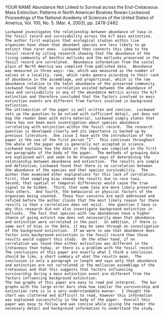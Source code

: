 YOUR NAME
Abundance Not Linked to Survival across the End-Cretaceous Mass Extinction:
Patterns in North American Bivalves
Rowan Lockwood Proceedings of the National Academy of Sciences of the United States of America, Vol. 100, No. 5. (Mar. 4, 2003), pp. 2478-2482.

	Lockwood investigates the relationship between abundance of taxa in the fossil record and survivability across the K/T mass extinction.  The author first explains that ecological studies within live organisms have shown that abundant species are less likely to go extinct than rarer ones.  Lockwood then connects this idea to the fossil record by citing research showing that the abundance of the living community of benthic mollusks and the mollusks preserved in the fossil record are correlated.  Abundance information from the costal plain of North America was complied from published data.  Abundance was measured in three ways: raw, which was measured as the number of valves at a locality, rank, which ranks genera according to their rank of abundance in the assemblage, and proportional, which is the raw abundance relative to the total abundance of the preserved community.  Lockwood found that no correlation existed between the abundance of taxa and survivability in any of the abundance metrics across the K/T extinction and therefore concluded that the factors involved in mass extinction events are different from factors involved in background extinction.
	The introduction of the paper is well written and concise.  Lockwood sets up the question to be solved with sufficient detail, yet does not bog the reader down with extra material. Lockwood simply states that there has not been much investigation about species abundance correlating with extinction within the fossil record.  The research question is developed clearly and its importance is backed up by previous literature.  One issue I have with the introduction of the paper is the use of the first person “I”.  This continues throughout the whole of the paper and is generally not accepted in science.
	Lockwood explains how the data in the study was compiled in the first two paragraphs of the body of the paper.  The methods of grouping data are explained well and seem to be eloquent ways of determining the relationship between abundance and extinction.  The results are simple and definitive; Lockwood found that there is no correlation between the abundance of the species and that species survivability.  The author then examined other explanations for this lack of correlation.  First, that sampling bias skewed the results due to rare taxa.  Second, that spatial or temporal differences would cause the true signal to be hidden.  Third, that some taxa are more likely preserved than others.  And fourth, the behavioral or physical factors of the organisms being counted.  These four concerns are each addressed and refuted before the author claims that the most likely reason for these results is that a correlation does not exist.  One question I have is why this research did not also investigate background extinction in mollusks.  The fact that species with low abundances have a higher chance of going extinct now does not necessarily mean that abundance and extinction were correlated in the past.  In addition, if there is some sort of bias in the data, it may be seen through an investigation of the background extinction.  If we were to see that abundance does factor into background extinction in the fossil record then those results would support this study.  On the other hand, if no correlation was found then either extinction was different in the Cretaceous than today, or there is a problem with the fossil record.
	The conclusions of this paper are exactly what I think a conclusion should be like, a short summary of what the results mean.  The conclusion is only a paragraph in length and says only that abundance and extinction are not correlated in the molluscan assemblage of the Cretaceous and that this suggests that factors influencing survivorship during a mass extinction event are different from the factors influencing background extinction.
	The two graphs of this paper are easy to read and interpret.  The bar graphs with the large error bars show how similar the survivorship and extinction rate is in a very understandable manner.  I thought the chart was cluttered and difficult to read, however this information was explained successfully in the body of the paper.  Overall this paper was easy to follow and was concise while giving the reader the necessary detail and background information to understand the study. 
